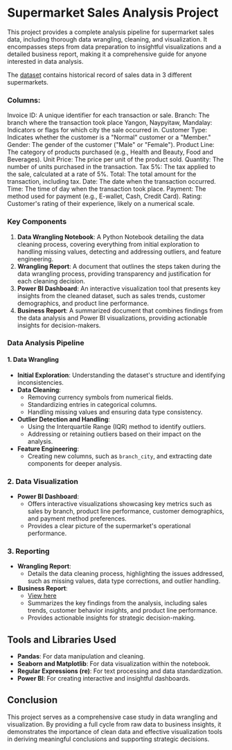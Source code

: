 # Supermarket Sales Analysis Project

This project provides a complete analysis pipeline for supermarket sales data, including thorough data wrangling, cleaning, and visualization. It encompasses steps from data preparation to insightful visualizations and a detailed business report, making it a comprehensive guide for anyone interested in data analysis.

The [dataset](https://www.kaggle.com/datasets/aungpyaeap/supermarket-sales/data) contains historical record of sales data in 3 different supermarkets. 

### Columns:
Invoice ID: A unique identifier for each transaction or sale.
Branch: The branch where the transaction took place
Yangon, Naypyitaw, Mandalay: Indicators or flags for which city the sale occurred in.
Customer Type: Indicates whether the customer is a "Normal" customer or a "Member."
Gender: The gender of the customer ("Male" or "Female").
Product Line: The category of products purchased (e.g., Health and Beauty, Food and Beverages).
Unit Price: The price per unit of the product sold.
Quantity: The number of units purchased in the transaction.
Tax 5%: The tax applied to the sale, calculated at a rate of 5%.
Total: The total amount for the transaction, including tax.
Date: The date when the transaction occurred.
Time: The time of day when the transaction took place.
Payment: The method used for payment (e.g., E-wallet, Cash, Credit Card).
Rating: Customer's rating of their experience, likely on a numerical scale.


### Key Components
1. **Data Wrangling Notebook**: A Python Notebook detailing the data cleaning process, covering everything from initial exploration to handling missing values, detecting and addressing outliers, and feature engineering.
2. **Wrangling Report**: A document that outlines the steps taken during the data wrangling process, providing transparency and justification for each cleaning decision.
3. **Power BI Dashboard**: An interactive visualization tool that presents key insights from the cleaned dataset, such as sales trends, customer demographics, and product line performance.
4. **Business Report**: A summarized document that combines findings from the data analysis and Power BI visualizations, providing actionable insights for decision-makers.


### Data Analysis Pipeline
#### 1. Data Wrangling
- **Initial Exploration**: Understanding the dataset's structure and identifying inconsistencies.
- **Data Cleaning**:
  - Removing currency symbols from numerical fields.
  - Standardizing entries in categorical columns.
  - Handling missing values and ensuring data type consistency.
- **Outlier Detection and Handling**:
  - Using the Interquartile Range (IQR) method to identify outliers.
  - Addressing or retaining outliers based on their impact on the analysis.
- **Feature Engineering**:
  - Creating new columns, such as `branch_city`, and extracting date components for deeper analysis.

### 2. Data Visualization
- **Power BI Dashboard**: 
  - Offers interactive visualizations showcasing key metrics such as sales by branch, product line performance, customer demographics, and payment method preferences.
  - Provides a clear picture of the supermarket's operational performance.

### 3. Reporting
- **Wrangling Report**: 
  - Details the data cleaning process, highlighting the issues addressed, such as missing values, data type corrections, and outlier handling.
- **Business Report**:
  - [View here](https://www.canva.com/design/DAGQppoxCak/PUg8JQ4wos9weK9OO2BupQ/view?utm_content=DAGQppoxCak&utm_campaign=designshare&utm_medium=link&utm_source=editor)
  - Summarizes the key findings from the analysis, including sales trends, customer behavior insights, and product line performance.
  - Provides actionable insights for strategic decision-making.

## Tools and Libraries Used
- **Pandas**: For data manipulation and cleaning.
- **Seaborn and Matplotlib**: For data visualization within the notebook.
- **Regular Expressions (re)**: For text processing and data standardization.
- **Power BI**: For creating interactive and insightful dashboards.

## Conclusion
This project serves as a comprehensive case study in data wrangling and visualization. By providing a full cycle from raw data to business insights, it demonstrates the importance of clean data and effective visualization tools in deriving meaningful conclusions and supporting strategic decisions.

